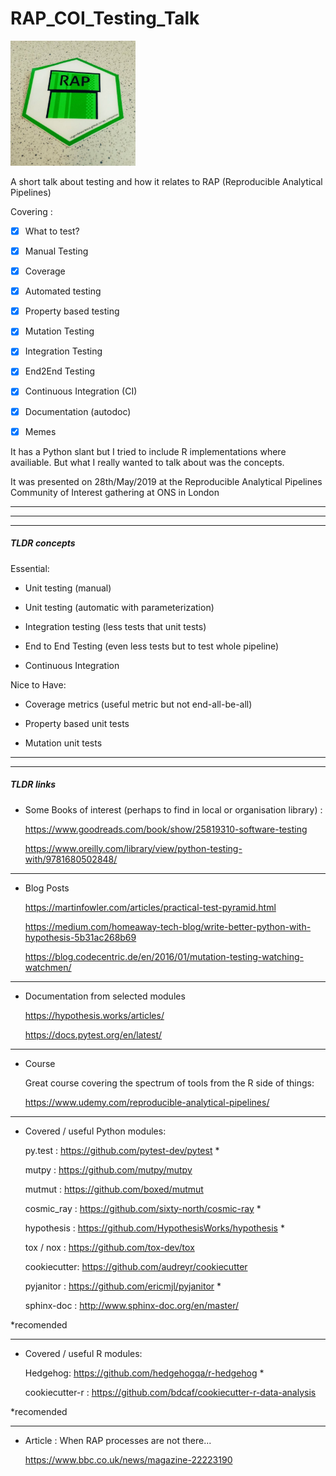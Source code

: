 # RAP_COI_Testing_Talk

<img src="https://github.com/mamonu/RAP_COI_Testing_Talk/raw/master/RAPz.jpg" data-canonical-src="https://github.com/mamonu/RAP_COI_Testing_Talk/raw/master/RAPz.jpg" width="200" height="200" />


A short talk about testing and how it relates to  RAP (Reproducible Analytical Pipelines)


Covering :

- [x] What to test?
- [x] Manual Testing
- [x] Coverage
- [x] Automated testing 
- [x] Property based testing
- [x] Mutation Testing
- [x] Integration Testing
- [x] End2End Testing
- [x] Continuous Integration (CI)
- [x] Documentation (autodoc)
- [x] Memes


It has a Python slant but I tried to include R implementations where availiable. 
But what I really wanted to talk about was the concepts.


It was presented on  28th/May/2019 at the Reproducible Analytical Pipelines Community of Interest gathering at ONS in London

---
---
---

##### TLDR concepts

Essential:



- Unit testing (manual)

- Unit testing (automatic with parameterization)

- Integration testing (less tests that unit tests)

- End to End Testing (even less tests but to test whole pipeline)

- Continuous Integration


Nice to Have:


- Coverage metrics (useful metric but not end-all-be-all)

- Property based unit tests 

- Mutation unit tests


---
---

##### TLDR links



- Some Books of interest (perhaps to find in local or organisation library) :

    
    https://www.goodreads.com/book/show/25819310-software-testing
  
    https://www.oreilly.com/library/view/python-testing-with/9781680502848/
  

---

- Blog Posts


    https://martinfowler.com/articles/practical-test-pyramid.html

    https://medium.com/homeaway-tech-blog/write-better-python-with-hypothesis-5b31ac268b69
    
    https://blog.codecentric.de/en/2016/01/mutation-testing-watching-watchmen/
    
 
 ---
 
-   Documentation from selected modules   

    
    https://hypothesis.works/articles/
  
    https://docs.pytest.org/en/latest/  


---

- Course


   Great course covering the spectrum of tools from the R side of things:
  
  
  
    https://www.udemy.com/reproducible-analytical-pipelines/

---


- Covered / useful Python modules: 


  py.test : https://github.com/pytest-dev/pytest *
  
  mutpy : https://github.com/mutpy/mutpy
  
  mutmut : https://github.com/boxed/mutmut
  
  cosmic_ray  : https://github.com/sixty-north/cosmic-ray  *
  
  hypothesis : https://github.com/HypothesisWorks/hypothesis  *
  
  tox / nox : https://github.com/tox-dev/tox
  
  cookiecutter: https://github.com/audreyr/cookiecutter
  
  pyjanitor : https://github.com/ericmjl/pyjanitor *
  
  sphinx-doc : http://www.sphinx-doc.org/en/master/


*recomended


---

- Covered / useful R modules: 

    Hedgehog: https://github.com/hedgehogqa/r-hedgehog *
    
    cookiecutter-r : https://github.com/bdcaf/cookiecutter-r-data-analysis

*recomended

---

- Article : When RAP processes are not there...

  https://www.bbc.co.uk/news/magazine-22223190



